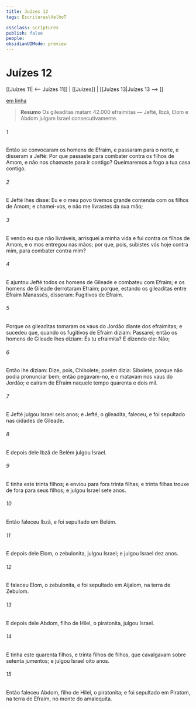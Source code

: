 ```yaml
---
title: Juízes 12
tags: Escrituras\VelhoT

cssclass: scriptures
publish: false
people:
obsidianUIMode: preview
---
```


# Juízes 12
[[Juízes 11| <-- Juízes 11]] | [[Juízes]] | [[Juízes 13|Juízes 13 --> ]]

[em linha](https://churchofjesuschrist.org/study/scriptures/ot/judg/12?lang=por)

> __Resumo__
Os gileaditas matam 42.000 efraimitas — Jefté, Ibzã, Elom e Abdom julgam Israel consecutivamente.

###### 1 
Então se convocaram os homens de Efraim, e passaram para o norte, e disseram a Jefté: Por que passaste para combater contra os filhos de Amom, e não nos chamaste para ir contigo? Queimaremos a fogo a tua casa contigo.

###### 2 
E Jefté lhes disse: Eu e o meu povo tivemos grande contenda com os filhos de Amom; e chamei-vos, e não me livrastes da sua mão;

###### 3 
E vendo eu que não  livráveis, arrisquei a minha vida e fui contra os filhos de Amom, e o  mos entregou nas mãos; por que, pois, subistes vós hoje contra mim, para combater contra mim?

###### 4 
E ajuntou Jefté todos os homens de Gileade e combateu com Efraim; e os homens de Gileade derrotaram Efraim; porque, estando os gileaditas entre Efraim  Manassés, disseram: Fugitivos  de Efraim.

###### 5 
Porque os gileaditas tomaram os vaus do Jordão diante dos efraimitas; e sucedeu que, quando os fugitivos de Efraim diziam: Passarei; então os homens de Gileade lhes diziam: És tu efraimita? E dizendo ele: Não;

###### 6 
Então lhe diziam: Dize, pois, Chibolete; porém  dizia: Sibolete, porque não  podia pronunciar bem; então pegavam-no, e o matavam nos vaus do Jordão; e caíram de Efraim naquele tempo quarenta e dois mil.

###### 7 
E Jefté julgou Israel seis anos; e Jefté, o gileadita, faleceu, e foi sepultado nas cidades de Gileade.

###### 8 
E depois dele Ibzã de Belém julgou Israel.

###### 9 
E tinha este trinta filhos; e enviou para fora trinta filhas; e trinta filhas trouxe de fora para seus filhos; e julgou Israel sete anos.

###### 10 
Então faleceu Ibzã, e foi sepultado em Belém.

###### 11 
E depois dele Elom, o zebulonita, julgou Israel; e julgou Israel dez anos.

###### 12 
E faleceu Elom, o zebulonita, e foi sepultado em Aijalom, na terra de Zebulom.

###### 13 
E depois dele Abdom, filho de Hilel, o piratonita, julgou Israel.

###### 14 
E tinha este quarenta filhos, e trinta filhos de filhos, que cavalgavam sobre setenta jumentos; e julgou Israel oito anos.

###### 15 
Então faleceu Abdom, filho de Hilel, o piratonita; e foi sepultado em Piratom, na terra de Efraim, no monte do amalequita.

